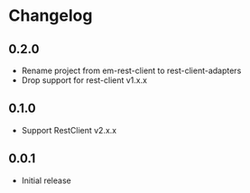 # Changelog

## 0.2.0

* Rename project from em-rest-client to rest-client-adapters
* Drop support for rest-client v1.x.x

## 0.1.0

* Support RestClient v2.x.x

## 0.0.1

* Initial release
